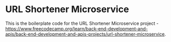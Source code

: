 # URL Shortener Microservice

This is the boilerplate code for the URL Shortener Microservice project - https://www.freecodecamp.org/learn/back-end-development-and-apis/back-end-development-and-apis-projects/url-shortener-microservice.
